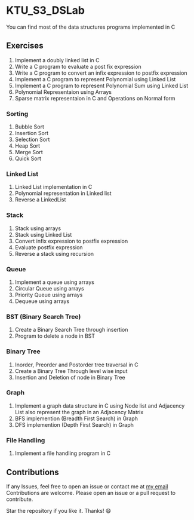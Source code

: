 # KTU_S3_DSLab
You can find most of the data structures programs implemented in C

## Exercises
1. Implement a doubly linked list in C
2. Write a C program to evaluate a post fix expression
3. Write a C program to convert an infix expression to postfix expression
4. Implement a C program to represent Polynomial using Linked List
5. Implement a C program to represent Polynomial Sum using Linked List
6. Polynomial Representaion using Arrays
7. Sparse matrix representaion in C and Operations on Normal form

### Sorting
1. Bubble Sort
2. Insertion Sort
3. Selection Sort
4. Heap Sort
5. Merge Sort
6. Quick Sort

### Linked List
1. Linked List implementation in C
2. Polynomial representation in Linked list
3. Reverse a LinkedList

### Stack
1. Stack using arrays
2. Stack using Linked List
3. Convert infix expression to postfix expression
4. Evaluate postfix expression
5. Reverse a stack using recursion

### Queue
1. Implement a queue using arrays
2. Circular Queue using arrays
3. Priority Queue using arrays
4. Dequeue using arrays

### BST (Binary Search Tree)
1. Create a Binary Search Tree through insertion
2. Program to delete a node in BST
  
### Binary Tree
1. Inorder, Preorder and Postorder tree traversal in C
2. Create a Binary Tree Through level wise input
3. Insertion and Deletion of node in Binary Tree

### Graph
1. Implement a graph data structure in C using Node list and Adjacency List also represent the graph in an Adjacency Matrix
2. BFS implemention (Breadth First Search) in Graph
3. DFS implemention (Depth First Search) in Graph

### File Handling
1. Implement a file handling program in C


## Contributions
If any Issues, feel free to open an issue or contact me at [my email](mailto:ashiqar2002@gmail.com)
<br />Contributions are welcome. Please open an issue or a pull request to contribute.

Star the repository if you like it. Thanks! :smile:
